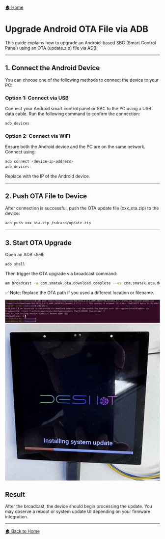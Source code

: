 [🏠 Home](https://kevin109.github.io/)

# Upgrade Android OTA File via ADB

This guide explains how to upgrade an Android-based SBC (Smart Control Panel) using an OTA (update.zip) file via ADB.

---

## 1. Connect the Android Device
You can choose one of the following methods to connect the device to your PC:

### Option 1: Connect via USB
Connect your Android smart control panel or SBC to the PC using a USB data cable.
Run the following command to confirm the connection:
```bash
adb devices
```

### Option 2: Connect via WiFi

Ensure both the Android device and the PC are on the same network.
Connect using:
```bash
adb connect <device-ip-address>
adb devices
```
Replace <device-ip-address> with the IP of the Android device.

---

## 2. Push OTA File to Device
After connection is successful, push the OTA update file (xxx_ota.zip) to the device:
```bash
adb push xxx_ota.zip /sdcard/update.zip
```

---

## 3. Start OTA Upgrade

Open an ADB shell:
```bash
adb shell
```

Then trigger the OTA upgrade via broadcast command:
```bash
am broadcast -a com.smatek.ota.download.complete --es com.smatek.ota.download.path /storage/emulated/0/update.zip
```
✅ Note: Replace the OTA path if you used a different location or filename.

<img src="/images/OTA-upgrade-command.png" alt="OTA-upgrade-command" style="max-width: 100%; height: auto;" />
<img src="/images/OTA-upgrade.png" alt="A4ES-WIFI-IP-Address" style="max-width: 100%; height: auto;" />

## Result

After the broadcast, the device should begin processing the update. You may observe a reboot or system update UI depending on your firmware integration.


---

[🏠 Back to Home](https://kevin109.github.io/)